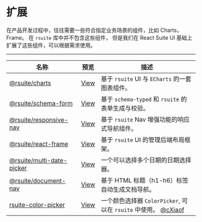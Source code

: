 # 扩展

在产品开发过程中，往往需要一些符合指定业务场景的组件，比如 Charts，Frame。 在 `rsuite` 库中并不包含这些组件， 但是我们在 React Suite UI 基础上扩展了这些组件，可以根据需求使用。

---

| 名称                                           | 预览                           | 描述                                                                                  |
| ---------------------------------------------- | ------------------------------ | ------------------------------------------------------------------------------------- |
| [@rsuite/charts][charts]                       | [View][charts-docs]            | 基于 `rsuite` UI 与 `ECharts` 的一套图表组件。                                        |
| [@rsuite/schema-form][schema-form]             | [View][schema-form-docs]       | 基于 `schema-typed` 和 `rsuite` 的表单生成与校验。                                    |
| [@rsuite/responsive-nav][nav]                  | [View][nav-docs]               | 基于 `rsuite` Nav 增强功能的响应式导航组件。                                          |
| [@rsuite/react-frame][frame]                   | [View][frame-docs]             | 基于 `rsuite` UI 的管理后端布局框架。                                                 |
| [@rsuite/multi-date-picker][multi-date-picker] | [View][multi-date-picker-docs] | 一个可以选择多个日期的日期选择器。                                                    |
| [@rsuite/document-nav][document-nav]           | [View][document-nav-docs]      | 基于 HTML 标题（h1-h6）标签自动生成文档导航。                                         |
| [rsuite-color-picker][color-picker]            | [View][color-picker-docs]      | 一个颜色选择器 `ColorPicker`, 可以在 `rsuite` 中使用。 [@cXiaof][color-picker-author] |

[schema-form]: https://github.com/rsuite/schema-form
[schema-form-docs]: https://rsuite.github.io/schema-form/
[charts]: https://github.com/rsuite/charts
[charts-docs]: https://charts.rsuitejs.com/
[nav]: https://github.com/rsuite/responsive-nav
[nav-docs]: https://rsuite.github.io/responsive-nav/
[frame]: https://github.com/rsuite/react-frame
[frame-docs]: https://rsuite.github.io/react-frame/
[multi-date-picker]: https://github.com/rsuite/multi-date-picker
[multi-date-picker-docs]: https://rsuite.github.io/multi-date-picker
[document-nav]: https://github.com/rsuite/document-nav
[document-nav-docs]: https://rsuite.github.io/document-nav/
[color-picker]: https://github.com/cXiaof/rsuite-color-picker
[color-picker-docs]: https://cxiaof.github.io/rsuite-color-picker/assets/
[color-picker-author]: https://github.com/cXiaof

